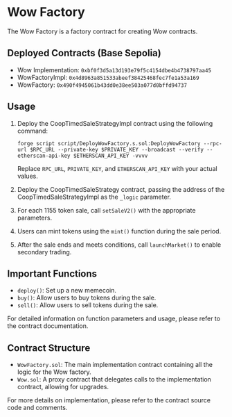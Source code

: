 # Wow Factory

The Wow Factory is a factory contract for creating Wow contracts.

## Deployed Contracts (Base Sepolia)

- Wow Implementation: `0xbf0f3d5a13d193e79f5c4154dbe4b4738797aa45`
- WowFactoryImpl: `0x4d8963a851533abeef38425468fec7fe1a53a169`
- WowFactory: `0x490f4945061b43dd0e38ee503a077d0bffd94737`

## Usage

1. Deploy the CoopTimedSaleStrategyImpl contract using the following command:

   ```
   forge script script/DeployWowFactory.s.sol:DeployWowFactory --rpc-url $RPC_URL --private-key $PRIVATE_KEY --broadcast --verify --etherscan-api-key $ETHERSCAN_API_KEY -vvvv
   ```

   Replace `RPC_URL`, `PRIVATE_KEY`, and `ETHERSCAN_API_KEY` with your actual values.

2. Deploy the CoopTimedSaleStrategy contract, passing the address of the CoopTimedSaleStrategyImpl as the `_logic` parameter.
3. For each 1155 token sale, call `setSaleV2()` with the appropriate parameters.
4. Users can mint tokens using the `mint()` function during the sale period.
5. After the sale ends and meets conditions, call `launchMarket()` to enable secondary trading.

## Important Functions

- `deploy()`: Set up a new memecoin.
- `buy()`: Allow users to buy tokens during the sale.
- `sell()`: Allow users to sell tokens during the sale.

For detailed information on function parameters and usage, please refer to the contract documentation.

## Contract Structure

- `WowFactory.sol`: The main implementation contract containing all the logic for the Wow factory.
- `Wow.sol`: A proxy contract that delegates calls to the implementation contract, allowing for upgrades.

For more details on implementation, please refer to the contract source code and comments.
